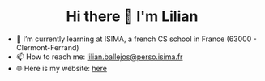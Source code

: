 <h1 align="center">
      Hi there 👋 I'm Lilian
</h1>

- 🌱 I’m currently learning at ISIMA, a french CS school in France (63000 - Clermont-Ferrand)
- 📫 How to reach me: lilian.ballejos@perso.isima.fr
- 🌐 Here is my website: <a href="https://perso.isima.fr/~liballejos/site">here</a>



